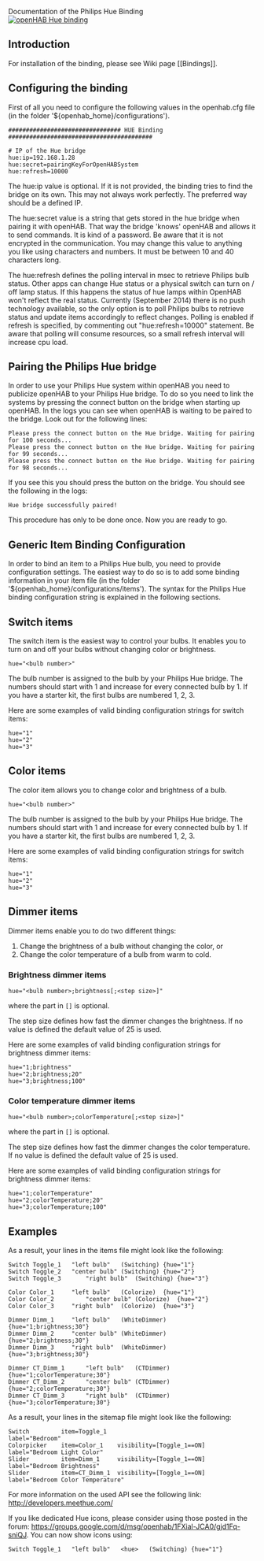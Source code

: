 Documentation of the Philips Hue Binding <br/>
[![openHAB Hue binding](http://img.youtube.com/vi/Q4_LkXIRBWc/0.jpg)](http://www.youtube.com/watch?v=Q4_LkXIRBWc)

## Introduction

For installation of the binding, please see Wiki page [[Bindings]].

## Configuring the binding

First of all you need to configure the following values in the openhab.cfg file (in the folder '${openhab_home}/configurations'). 

    ################################ HUE Binding #########################################
    
    # IP of the Hue bridge
    hue:ip=192.168.1.28
    hue:secret=pairingKeyForOpenHABSystem
    hue:refresh=10000

The hue:ip value is optional. If it is not provided, the binding tries to find the bridge on its own. This may not always work perfectly. The preferred way should be a defined IP.

The hue:secret value is a string that gets stored in the hue bridge when pairing it with openHAB. That way the bridge 'knows' openHAB and allows it to send commands. It is kind of a password. Be aware that it is not encrypted in the communication. You may change this value to anything you like using characters and numbers. It must be between 10 and 40 characters long.

The hue:refresh defines the polling interval in msec to retrieve Philips bulb status.
Other apps can change Hue status or a physical switch can turn on / off lamp status. If this happens the status of hue lamps within OpenHAB won't reflect the real status.
Currently (September 2014) there is no push technology available, so the only option is to poll Philips bulbs to retrieve status and update items accordingly to reflect changes.
Polling is enabled if refresh is specified, by commenting out "hue:refresh=10000" statement. Be aware that polling will consume resources, so a small refresh interval will increase cpu load.

## Pairing the Philips Hue bridge

In order to use your Philips Hue system within openHAB you need to publicize openHAB to your Philips Hue bridge. To do so you need to link the systems by pressing the connect button on the bridge when starting up openHAB. In the logs you can see when openHAB is waiting to be paired to the bridge. Look out for the following lines:

    Please press the connect button on the Hue bridge. Waiting for pairing for 100 seconds...
    Please press the connect button on the Hue bridge. Waiting for pairing for 99 seconds...
    Please press the connect button on the Hue bridge. Waiting for pairing for 98 seconds...

If you see this you should press the button on the bridge. You should see the following in the logs:

    Hue bridge successfully paired!

This procedure has only to be done once. Now you are ready to go.

## Generic Item Binding Configuration

In order to bind an item to a Philips Hue bulb, you need to provide configuration settings. The easiest way to do so is to add some binding information in your item file (in the folder '${openhab_home}/configurations/items'). The syntax for the Philips Hue binding configuration string is explained in the following sections.

## Switch items

The switch item is the easiest way to control your bulbs. It enables you to turn on and off your bulbs without changing color or brightness.

    hue="<bulb number>"

The bulb number is assigned to the bulb by your Philips Hue bridge. The numbers should start with 1 and increase for every connected bulb by 1. If you have a starter kit, the first bulbs are numbered 1, 2, 3. 

Here are some examples of valid binding configuration strings for switch items:

    hue="1"
    hue="2"
    hue="3"

## Color items

The color item allows you to change color and brightness of a bulb.

    hue="<bulb number>"

The bulb number is assigned to the bulb by your Philips Hue bridge. The numbers should start with 1 and increase for every connected bulb by 1. If you have a starter kit, the first bulbs are numbered 1, 2, 3. 

Here are some examples of valid binding configuration strings for switch items:

    hue="1"
    hue="2"
    hue="3"

## Dimmer items

Dimmer items enable you to do two different things:

1. Change the brightness of a bulb without changing the color, or
1. Change the color temperature of a bulb from warm to cold.

### Brightness dimmer items

    hue="<bulb number>;brightness[;<step size>]"

where the part in `[]` is optional.

The step size defines how fast the dimmer changes the brightness. If no value is defined the default value of 25 is used.

Here are some examples of valid binding configuration strings for brightness dimmer items:

    hue="1;brightness"
    hue="2;brightness;20"
    hue="3;brightness;100"

### Color temperature dimmer items

    hue="<bulb number>;colorTemperature[;<step size>]"
where the part in `[]` is optional.

The step size defines how fast the dimmer changes the color temperature. If no value is defined the default value of 25 is used.

Here are some examples of valid binding configuration strings for brightness dimmer items:

    hue="1;colorTemperature"
    hue="2;colorTemperature;20"
    hue="3;colorTemperature;100"

## Examples

As a result, your lines in the items file might look like the following:

    Switch Toggle_1	  "left bulb" 	(Switching)	{hue="1"}
    Switch Toggle_2	  "center bulb"	(Switching)	{hue="2"}
    Switch Toggle_3 	  "right bulb" 	(Switching)	{hue="3"}
    
    Color Color_1 	  "left bulb" 	(Colorize)	{hue="1"}
    Color Color_2         "center bulb"	(Colorize)	{hue="2"}
    Color Color_3 	  "right bulb" 	(Colorize)	{hue="3"}
    
    Dimmer Dimm_1 	  "left bulb" 	(WhiteDimmer)	{hue="1;brightness;30"}
    Dimmer Dimm_2 	  "center bulb" (WhiteDimmer)	{hue="2;brightness;30"}
    Dimmer Dimm_3 	  "right bulb" 	(WhiteDimmer)	{hue="3;brightness;30"}
    
    Dimmer CT_Dimm_1 	  "left bulb" 	(CTDimmer)	{hue="1;colorTemperature;30"}
    Dimmer CT_Dimm_2 	  "center bulb" (CTDimmer)	{hue="2;colorTemperature;30"}
    Dimmer CT_Dimm_3 	  "right bulb" 	(CTDimmer)	{hue="3;colorTemperature;30"}

As a result, your lines in the sitemap file might look like the following:

	Switch         item=Toggle_1                                label="Bedroom"
	Colorpicker    item=Color_1    visibility=[Toggle_1==ON]    label="Bedroom Light Color"
	Slider         item=Dimm_1     visibility=[Toggle_1==ON]    label="Bedroom Brightness" 
	Slider         item=CT_Dimm_1  visibility=[Toggle_1==ON]    label="Bedroom Color Temperature"  

    
For more information on the used API see the following link: http://developers.meethue.com/

If you like dedicated Hue icons, please consider using those posted in the forum: https://groups.google.com/d/msg/openhab/1FXial-JCA0/gjd1Fq-sniQJ. You can now show icons using:

    Switch Toggle_1	  "left bulb" 	<hue> 	(Switching)	{hue="1"}
 